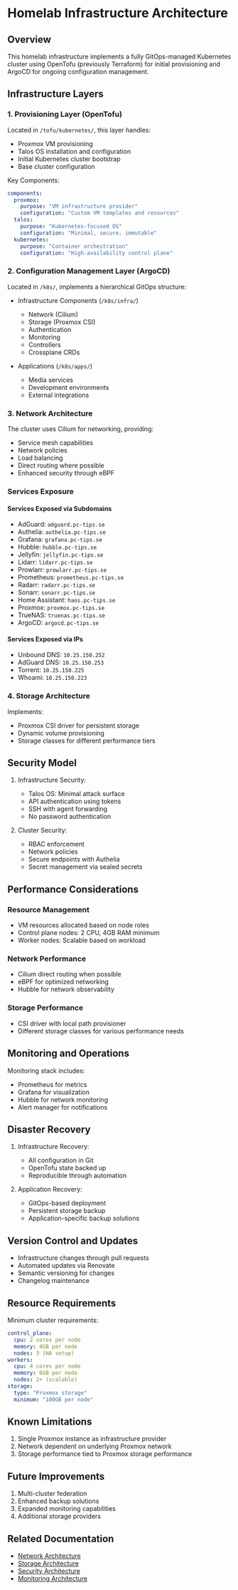 # Homelab Infrastructure Architecture

## Overview

This homelab infrastructure implements a fully GitOps-managed Kubernetes cluster using OpenTofu (previously Terraform) for initial provisioning and ArgoCD for ongoing configuration management.

## Infrastructure Layers

### 1. Provisioning Layer (OpenTofu)

Located in `/tofu/kubernetes/`, this layer handles:

- Proxmox VM provisioning
- Talos OS installation and configuration
- Initial Kubernetes cluster bootstrap
- Base cluster configuration

Key Components:

```yaml
components:
  proxmox:
    purpose: "VM infrastructure provider"
    configuration: "Custom VM templates and resources"
  talos:
    purpose: "Kubernetes-focused OS"
    configuration: "Minimal, secure, immutable"
  kubernetes:
    purpose: "Container orchestration"
    configuration: "High-availability control plane"
```

### 2. Configuration Management Layer (ArgoCD)

Located in `/k8s/`, implements a hierarchical GitOps structure:

- Infrastructure Components (`/k8s/infra/`)
  - Network (Cilium)
  - Storage (Proxmox CSI)
  - Authentication
  - Monitoring
  - Controllers
  - Crossplane CRDs

- Applications (`/k8s/apps/`)
  - Media services
  - Development environments
  - External integrations

### 3. Network Architecture

The cluster uses Cilium for networking, providing:

- Service mesh capabilities
- Network policies
- Load balancing
- Direct routing where possible
- Enhanced security through eBPF

### Services Exposure

#### Services Exposed via Subdomains

- AdGuard: `adguard.pc-tips.se`
- Authelia: `authelia.pc-tips.se`
- Grafana: `grafana.pc-tips.se`
- Hubble: `hubble.pc-tips.se`
- Jellyfin: `jellyfin.pc-tips.se`
- Lidarr: `lidarr.pc-tips.se`
- Prowlarr: `prowlarr.pc-tips.se`
- Prometheus: `prometheus.pc-tips.se`
- Radarr: `radarr.pc-tips.se`
- Sonarr: `sonarr.pc-tips.se`
- Home Assistant: `haos.pc-tips.se`
- Proxmox: `proxmox.pc-tips.se`
- TrueNAS: `truenas.pc-tips.se`
- ArgoCD: `argocd.pc-tips.se`

#### Services Exposed via IPs

- Unbound DNS: `10.25.150.252`
- AdGuard DNS: `10.25.150.253`
- Torrent: `10.25.150.225`
- Whoami: `10.25.150.223`

### 4. Storage Architecture

Implements:

- Proxmox CSI driver for persistent storage
- Dynamic volume provisioning
- Storage classes for different performance tiers

## Security Model

1. Infrastructure Security:
   - Talos OS: Minimal attack surface
   - API authentication using tokens
   - SSH with agent forwarding
   - No password authentication

2. Cluster Security:
   - RBAC enforcement
   - Network policies
   - Secure endpoints with Authelia
   - Secret management via sealed secrets

## Performance Considerations

### Resource Management

- VM resources allocated based on node roles
- Control plane nodes: 2 CPU, 4GB RAM minimum
- Worker nodes: Scalable based on workload

### Network Performance

- Cilium direct routing when possible
- eBPF for optimized networking
- Hubble for network observability

### Storage Performance

- CSI driver with local path provisioner
- Different storage classes for various performance needs

## Monitoring and Operations

Monitoring stack includes:

- Prometheus for metrics
- Grafana for visualization
- Hubble for network monitoring
- Alert manager for notifications

## Disaster Recovery

1. Infrastructure Recovery:
   - All configuration in Git
   - OpenTofu state backed up
   - Reproducible through automation

2. Application Recovery:
   - GitOps-based deployment
   - Persistent storage backup
   - Application-specific backup solutions

## Version Control and Updates

- Infrastructure changes through pull requests
- Automated updates via Renovate
- Semantic versioning for changes
- Changelog maintenance

## Resource Requirements

Minimum cluster requirements:

```yaml
control_plane:
  cpu: 2 cores per node
  memory: 4GB per node
  nodes: 3 (HA setup)
workers:
  cpu: 4 cores per node
  memory: 8GB per node
  nodes: 2+ (scalable)
storage:
  type: "Proxmox storage"
  minimum: "100GB per node"
```

## Known Limitations

1. Single Proxmox instance as infrastructure provider
2. Network dependent on underlying Proxmox network
3. Storage performance tied to Proxmox storage performance

## Future Improvements

1. Multi-cluster federation
2. Enhanced backup solutions
3. Expanded monitoring capabilities
4. Additional storage providers

## Related Documentation

- [Network Architecture](network-architecture.md)
- [Storage Architecture](storage-architecture.md)
- [Security Architecture](security-architecture.md)
- [Monitoring Architecture](monitoring-architecture.md)
